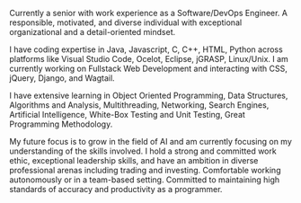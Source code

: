 Currently a senior with work experience as a Software/DevOps Engineer. A responsible, motivated, and diverse individual with exceptional organizational and a detail-oriented mindset.

I have coding expertise in Java, Javascript, C, C++, HTML, Python across platforms like Visual Studio Code, Ocelot, Eclipse, jGRASP, Linux/Unix. I am currently working on Fullstack Web Development and interacting with CSS, jQuery, Django, and Wagtail.

I have extensive learning in Object Oriented Programming, Data Structures, Algorithms and Analysis, Multithreading, Networking, Search Engines, Artificial Intelligence, White-Box Testing and Unit Testing, Great Programming Methodology.

My future focus is to grow in the field of AI and am currently focusing on my understanding of the skills involved. I hold a strong and committed work ethic, exceptional leadership skills, and have an ambition in diverse professional arenas including trading and investing. Comfortable working autonomously or in a team-based setting. Committed to maintaining high standards of accuracy and productivity as a programmer.
